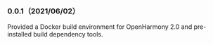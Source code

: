  ### 0.0.1（2021/06/02）

Provided a Docker build environment for OpenHarmony 2.0 and pre-installed build dependency tools.